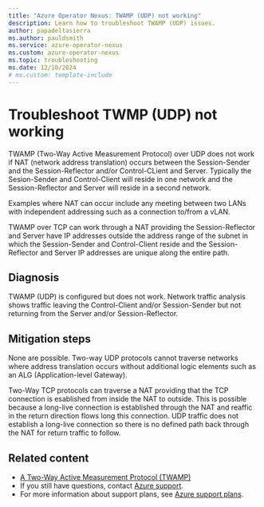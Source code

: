 ```yaml
---
title: "Azure Operator Nexus: TWAMP (UDP) not working"
description: Learn how to troubleshoot TWAMP (UDP) issues.
author: papadeltasierra
ms.author: pauldsmith
ms.service: azure-operator-nexus
ms.custom: azure-operator-nexus
ms.topic: troubleshooting
ms.date: 12/10/2024
# ms.custom: template-include
---
```


# Troubleshoot TWMP (UDP) not working

TWAMP (Two-Way Active Measurement Protocol) over UDP does not work if NAT (network address translation) occurs between the Session-Sender and the Session-Reflector and/or Control-CLient and Server.  Typically the Sesion-Sender and Control-Client will reside in one network and the Session-Reflector and Server will reside in a second network. 

Examples where NAT can occur include any meeting between two LANs with independent addressing such as a connection to/from a vLAN.

TWAMP over TCP can work through a NAT providing the Session-Reflector and Server have IP addresses outside the address range of the subnet in which the Session-Sender and Control-Client reside and the Session-Reflector and Server IP addresses are unique along the entire path.

## Diagnosis

TWAMP (UDP) is configured but does not work.  Network traffic analysis shows traffic leaving the Control-Client and/or Session-Sender but not returning from the Server and/or Session-Reflector.

## Mitigation steps

None are possible.  Two-way UDP protocols cannot traverse networks where address translation occurs without additional logic elements such as an ALG (Application-level Gateway).

Two-Way TCP protocols can traverse a NAT providing that the TCP connection is esablished from inside the NAT to outside.  This is possible because a long-live connection is established through the NAT and reaffic in the return direction flows long this connection.  UDP traffic does not establish a long-live connection so there is no defined path back through the NAT for return traffic to follow.

## Related content

- [A Two-Way Active Measurement Protocol (TWAMP)](https://datatracker.ietf.org/doc/html/rfc5357)
- If you still have questions, contact [Azure support](https://portal.azure.com/?#blade/Microsoft_Azure_Support/HelpAndSupportBlade).
- For more information about support plans, see [Azure support plans](https://azure.microsoft.com/support/plans/response/).
